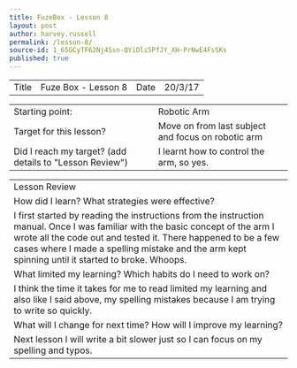 ```yaml
---
title: FuzeBox - Lesson 8
layout: post
author: harvey.russell
permalink: /lesson-8/
source-id: 1_65GCyTF62Nj4Ssn-QYiOli5PfJY_XH-PrNwE4FsSKs
published: true
---
```

<table>
  <tr>
    <td>Title</td>
    <td>Fuze Box - Lesson 8</td>
    <td>Date</td>
    <td>20/3/17</td>
  </tr>
</table>


<table>
  <tr>
    <td>Starting point:</td>
    <td>Robotic Arm</td>
  </tr>
  <tr>
    <td>Target for this lesson?</td>
    <td>Move on from last subject and focus on robotic arm</td>
  </tr>
  <tr>
    <td>Did I reach my target? 
(add details to "Lesson Review")</td>
    <td>I learnt how to control the arm, so yes.</td>
  </tr>
</table>


<table>
  <tr>
    <td>Lesson Review</td>
  </tr>
  <tr>
    <td>How did I learn? What strategies were effective? </td>
  </tr>
  <tr>
    <td>I first started by reading the instructions from the instruction manual. Once I was familiar with the basic concept of the arm I wrote all the code out and tested it. There happened to be a few cases where I made a spelling mistake and the arm kept spinning until it started to broke. Whoops.</td>
  </tr>
  <tr>
    <td>What limited my learning? Which habits do I need to work on? </td>
  </tr>
  <tr>
    <td>I think the time it takes for me to read limited my learning and also like I said above, my spelling mistakes because I am trying to write so quickly.</td>
  </tr>
  <tr>
    <td>What will I change for next time? How will I improve my learning?</td>
  </tr>
  <tr>
    <td>Next lesson I will write a bit slower just so I can focus on my spelling and typos.</td>
  </tr>
</table>


